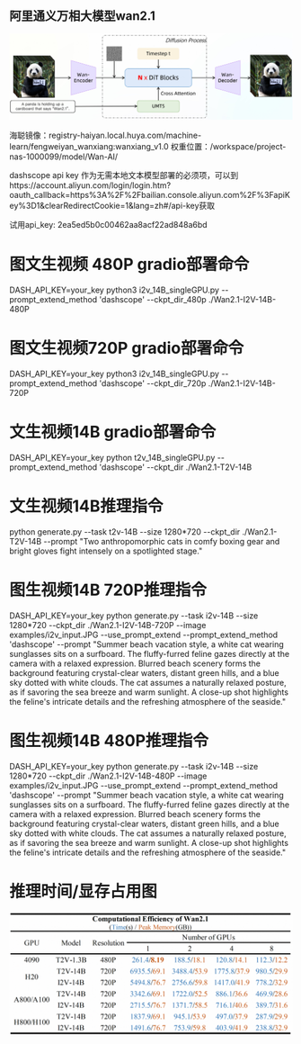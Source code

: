 ## 阿里通义万相大模型wan2.1
![img](./assets/video_dit_arch.jpg)

海聪镜像：registry-haiyan.local.huya.com/machine-learn/fengweiyan_wanxiang:wanxiang_v1.0
权重位置：/workspace/project-nas-1000099/model/Wan-AI/

dashscope api key 作为无需本地文本模型部署的必须项，可以到https://account.aliyun.com/login/login.htm?oauth_callback=https%3A%2F%2Fbailian.console.aliyun.com%2F%3FapiKey%3D1&clearRedirectCookie=1&lang=zh#/api-key获取

试用api_key: 2ea5ed5b0c00462aa8acf22ad848a6bd

# 图文生视频 480P gradio部署命令
DASH_API_KEY=your_key python3 i2v_14B_singleGPU.py --prompt_extend_method 'dashscope' --ckpt_dir_480p ./Wan2.1-I2V-14B-480P

# 图文生视频720P gradio部署命令
DASH_API_KEY=your_key python3 i2v_14B_singleGPU.py --prompt_extend_method 'dashscope' --ckpt_dir_720p ./Wan2.1-I2V-14B-720P

# 文生视频14B gradio部署命令
DASH_API_KEY=your_key python t2v_14B_singleGPU.py --prompt_extend_method 'dashscope' --ckpt_dir ./Wan2.1-T2V-14B

# 文生视频14B推理指令
python generate.py  --task t2v-14B --size 1280*720 --ckpt_dir ./Wan2.1-T2V-14B --prompt "Two anthropomorphic cats in comfy boxing gear and bright gloves fight intensely on a spotlighted stage."

# 图生视频14B 720P推理指令
DASH_API_KEY=your_key python generate.py --task i2v-14B --size 1280*720 --ckpt_dir ./Wan2.1-I2V-14B-720P --image examples/i2v_input.JPG --use_prompt_extend --prompt_extend_method 'dashscope' --prompt "Summer beach vacation style, a white cat wearing sunglasses sits on a surfboard. The fluffy-furred feline gazes directly at the camera with a relaxed expression. Blurred beach scenery forms the background featuring crystal-clear waters, distant green hills, and a blue sky dotted with white clouds. The cat assumes a naturally relaxed posture, as if savoring the sea breeze and warm sunlight. A close-up shot highlights the feline's intricate details and the refreshing atmosphere of the seaside."

# 图生视频14B 480P推理指令
DASH_API_KEY=your_key python generate.py --task i2v-14B --size 1280*720 --ckpt_dir ./Wan2.1-I2V-14B-480P --image examples/i2v_input.JPG --use_prompt_extend --prompt_extend_method 'dashscope' --prompt "Summer beach vacation style, a white cat wearing sunglasses sits on a surfboard. The fluffy-furred feline gazes directly at the camera with a relaxed expression. Blurred beach scenery forms the background featuring crystal-clear waters, distant green hills, and a blue sky dotted with white clouds. The cat assumes a naturally relaxed posture, as if savoring the sea breeze and warm sunlight. A close-up shot highlights the feline's intricate details and the refreshing atmosphere of the seaside."

# 推理时间/显存占用图
![img](./assets/comp_effic.png)
